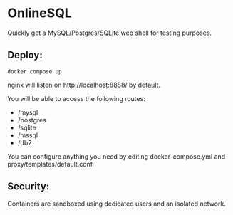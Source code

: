 
# OnlineSQL
Quickly get a MySQL/Postgres/SQLite web shell for testing purposes.

## Deploy:

    docker compose up

nginx will listen on http://localhost:8888/ by default.

You will be able to access the following routes:
- /mysql
- /postgres
- /sqlite
- /mssql
- /db2

You can configure anything you need by editing docker-compose.yml and proxy/templates/default.conf

## Security:
Containers are sandboxed using dedicated users and an isolated network.

